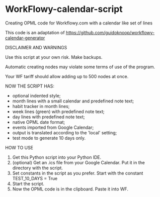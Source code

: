# WorkFlowy-calendar-script
Creating OPML code for Workflowy.com with a calendar like set of lines

This code is an adaptation of https://github.com/guidoknoop/workflowy-calendar-generator

DISCLAIMER AND WARNINGS

Use this script at your own risk. Make backups.

Automatic creating nodes may violate some terms of use of the program.

Your WF tariff should allow adding up to 500 nodes at once.

NOW THE SCRIPT HAS:

- optional indented style;
- month lines with a small calendar and predefined note text;
- habit tracker in month lines;
- week lines (green) with predefined note text;
- day lines with predefined note text;
- native OPML date format;
- events imported from Google Calendar;
- output is translated according to the 'local' setting;
- test mode to generate 10 days only.

HOW TO USE

1. Get this Python script into your Python IDE.
2. (optional) Get an .ics file from your Google Calendar. Put it in the directory with the script.
3. Set constants in the script as you prefer. Start with the constant TEST_10_DAYS = True
4. Start the script.
5. Now the OPML code is in the clipboard. Paste it into WF.

